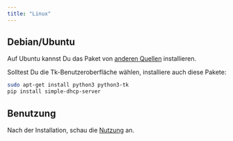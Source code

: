 ```yaml
---
title: "Linux"
---
```


## Debian/Ubuntu

Auf Ubuntu kannst Du das Paket von [anderen Quellen][1] installieren.

Solltest Du die Tk-Benutzeroberfläche wählen, installiere auch diese Pakete:

```sh
sudo apt-get install python3 python3-tk
pip install simple-dhcp-server
```

## Benutzung

Nach der Installation, schau die [Nutzung][3] an.


[1]: source.md
[3]: /usage/cmd.md
